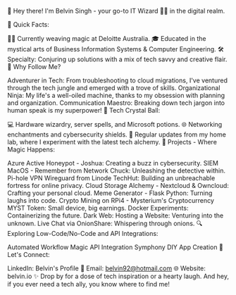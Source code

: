 👋 Hey there! I'm Belvin Singh - your go-to IT Wizard 🧙‍♂️ in the digital realm.

🚀 Quick Facts:

👨‍💻 Currently weaving magic at Deloitte Australia.
🎓 Educated in the mystical arts of Business Information Systems & Computer Engineering.
🛠️ Specialty: Conjuring up solutions with a mix of tech savvy and creative flair.
🌟 Why Follow Me?

Adventurer in Tech: From troubleshooting to cloud migrations, I've ventured through the tech jungle and emerged with a trove of skills.
Organizational Ninja: My life's a well-oiled machine, thanks to my obsession with planning and organization.
Communication Maestro: Breaking down tech jargon into human speak is my superpower!
🔮 Tech Crystal Ball:

💻 Hardware wizardry, server spells, and Microsoft potions.
🌐 Networking enchantments and cybersecurity shields.
🌟 Regular updates from my home lab, where I experiment with the latest tech alchemy.
🚀 Projects - Where Magic Happens:

Azure Active Honeypot - Joshua: Creating a buzz in cybersecurity.
SIEM MacOS - Remember from Network Chuck: Unleashing the detective within.
Pi-hole VPN Wireguard from Linode TechHut: Building an unbreachable fortress for online privacy.
Cloud Storage Alchemy - Nextcloud & Owncloud: Crafting your personal cloud.
Meme Generator - Flask Python: Turning laughs into code.
Crypto Mining on RPi4 - Mysterium's Cryptocurrency MYST Token: Small device, big earnings.
Docker Experiments: Containerizing the future.
Dark Web: Hosting a Website: Venturing into the unknown.
Live Chat via OnionShare: Whispering through onions.
🔍 Exploring Low-Code/No-Code and API Integrations:

Automated Workflow Magic
API Integration Symphony
DIY App Creation
🤝 Let's Connect:

LinkedIn: Belvin's Profile
📧 Email: belvin92@hotmail.com
🌐 Website: belvin.io
✨ Drop by for a dose of tech inspiration or a hearty laugh. And hey, if you ever need a tech ally, you know where to find me!
